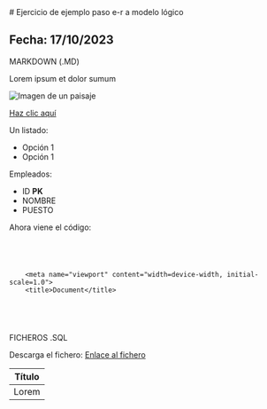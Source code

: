 
<!-- saved from url=(0089)https://cv-cep.ceuandalucia.es/pluginfile.php/109738/mod_resource/content/1/tablas-e-r.md -->
<html lang="en"><head><meta http-equiv="Content-Type" content="text/html; charset=UTF-8"></head><body># Ejercicio de ejemplo paso e-r a modelo lógico

## Fecha: 17/10/2023

MARKDOWN (.MD)

Lorem ipsum et dolor sumum

![Imagen de un paisaje](./residential-8278516_1280.jpg)

[Haz clic aquí](https://pixabay.com/es/photos/residencial-campo-de-arroz-paso-8278516/)

Un listado:
- Opción 1
- Opción 1

Empleados:
- ID **PK**
- NOMBRE
- PUESTO

Ahora viene el código:

```



    
    <meta name="viewport" content="width=device-width, initial-scale=1.0">
    <title>Document</title>


    


```

FICHEROS .SQL

Descarga el fichero: [Enlace al fichero](./almacen.dia)

<table>
    <thead>
        <tr>
            <th>Título</th>
        </tr>
    </thead>
    <tbody>
        <tr>
            <td>Lorem</td>
    </tr></tbody>
</table></body></html>